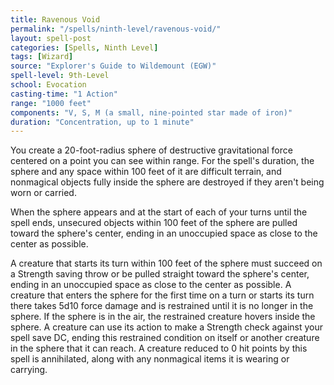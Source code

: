 ```yaml
---
title: Ravenous Void
permalink: "/spells/ninth-level/ravenous-void/"
layout: spell-post
categories: [Spells, Ninth Level]
tags: [Wizard]
source: "Explorer's Guide to Wildemount (EGW)"
spell-level: 9th-Level
school: Evocation
casting-time: "1 Action"
range: "1000 feet"
components: "V, S, M (a small, nine-pointed star made of iron)"
duration: "Concentration, up to 1 minute"
---
```


You create a 20-foot-radius sphere of destructive gravitational force centered on a point you can see within range. For the spell's duration, the sphere and any space within 100 feet of it are difficult terrain, and nonmagical objects fully inside the sphere are destroyed if they aren't being worn or carried.

When the sphere appears and at the start of each of your turns until the spell ends, unsecured objects within 100 feet of the sphere are pulled toward the sphere's center, ending in an unoccupied space as close to the center as possible.

A creature that starts its turn within 100 feet of the sphere must succeed on a Strength saving throw or be pulled straight toward the sphere's center, ending in an unoccupied space as close to the center as possible. A creature that enters the sphere for the first time on a turn or starts its turn there takes 5d10 force damage and is restrained until it is no longer in the sphere. If the sphere is in the air, the restrained creature hovers inside the sphere. A creature can use its action to make a Strength check against your spell save DC, ending this restrained condition on itself or another creature in the sphere that it can reach. A creature reduced to 0 hit points by this spell is annihilated, along with any nonmagical items it is wearing or carrying.